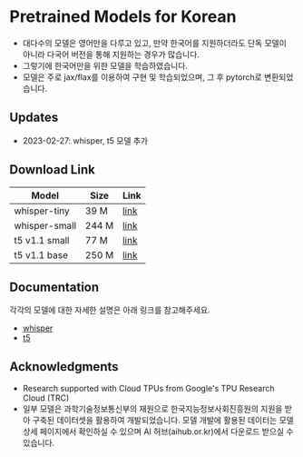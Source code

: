 # Pretrained Models for Korean

* 대다수의 모델은 영어만을 다루고 있고, 만약 한국어를 지원하더라도 단독 모델이 아니라 다국어 버전을 통해 지원하는 경우가 많습니다.
* 그렇기에 한국어만을 위한 모델을 학습하였습니다.
* 모델은 주로 jax/flax를 이용하여 구현 및 학습되었으며, 그 후 pytorch로 변환되었습니다.

## Updates

* 2023-02-27: whisper, t5 모델 추가

## Download Link

| Model         | Size  | Link                                                        |
|---------------|-------|-------------------------------------------------------------|
| whisper-tiny  | 39 M  | [link](https://huggingface.co/hyunwoo3235/whisper-tiny.ko)  |
| whisper-small | 244 M | [link](https://huggingface.co/hyunwoo3235/whisper-small.ko) |
| t5 v1.1 small | 77 M  | [link](https://huggingface.co/hyunwoo3235/t5-v1_1-base-ko)  |
| t5 v1.1 base  | 250 M | [link](https://huggingface.co/hyunwoo3235/t5-v1_1-base-ko)  |

## Documentation

각각의 모델에 대한 자세한 설명은 아래 링크를 참고해주세요.

* [whisper](docs/whisper.md)
* [t5](docs/t5.md)

## Acknowledgments

* Research supported with Cloud TPUs from Google's TPU Research Cloud (TRC)
* 일부 모델은 과학기술정보통신부의 재원으로 한국지능정보사회진흥원의 지원을 받아 구축된 데이터셋을 활용하여 개발되었습니다.
  모델 개발에 활용된 데이터는 모델 상세 페이지에서 확인하실 수 있으며 AI 허브(aihub.or.kr)에서 다운로드 받으실 수 있습니다.
